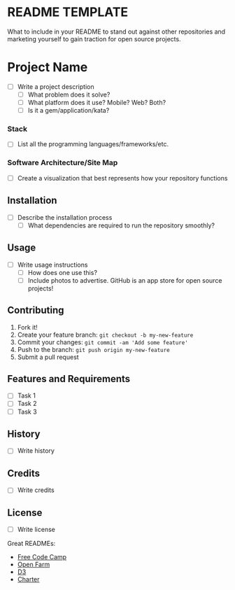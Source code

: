 # README TEMPLATE
What to include in your README to stand out against other repositories and marketing yourself to gain traction for open source projects. 

# Project Name

- [ ] Write a project description
  - [ ] What problem does it solve? 
  - [ ] What platform does it use? Mobile? Web? Both? 
  - [ ] Is it a gem/application/kata? 

### Stack
- [ ] List all the programming languages/frameworks/etc. 

### Software Architecture/Site Map
- [ ] Create a visualization that best represents how your repository functions

## Installation

- [ ] Describe the installation process
  - [ ] What dependencies are required to run the repository smoothly? 

## Usage

- [ ] Write usage instructions
  - [ ] How does one use this? 
  - [ ] Include photos to advertise. GitHub is an app store for open source projects! 

## Contributing

1. Fork it!
2. Create your feature branch: `git checkout -b my-new-feature`
3. Commit your changes: `git commit -am 'Add some feature'`
4. Push to the branch: `git push origin my-new-feature`
5. Submit a pull request

## Features and Requirements
- [ ] Task 1
- [ ] Task 2
- [ ] Task 3

## History

- [ ] Write history

## Credits

- [ ] Write credits

## License

- [ ] Write license

Great READMEs: 
- [Free Code Camp](https://github.com/FreeCodeCamp/FreeCodeCamp)
- [Open Farm](https://github.com/openfarmcc/OpenFarm)
- [D3](https://github.com/d3/d3)
- [Charter](https://github.com/chartercc/Charter)
